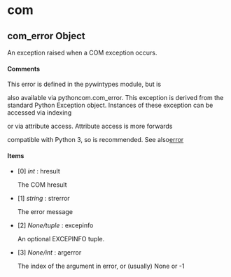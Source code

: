 # com



## com\_error Object

An exception raised when a COM exception occurs\.

#### Comments
This error is defined in the pywintypes module, but is 

also available via pythoncom\.com\_error\.
This exception is derived from the standard Python Exception object\.
Instances of these exception can be accessed via indexing 

or via attribute access\.  Attribute access is more forwards 

compatible with Python 3, so is recommended\.
See also[error](#error)

#### Items


  - \[0\] *int* : hresult

    The COM hresult

  - \[1\] *string* : strerror

    The error message

  - \[2\] *None/tuple* : excepinfo

    An optional EXCEPINFO tuple\.

  - \[3\] *None/int* : argerror

    The index of the argument in error, or \(usually\) None or -1


